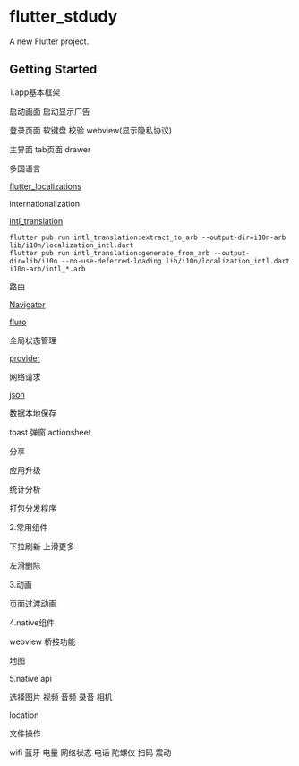 # flutter_stdudy

A new Flutter project.

## Getting Started

1.app基本框架

启动画面 启动显示广告

登录页面 软键盘 校验 webview(显示隐私协议)

主界面 tab页面 drawer

多国语言

[flutter_localizations](https://flutter.dev/docs/development/accessibility-and-localization/internationalization)

internationalization

[intl_translation](https://pub.dev/packages/intl_translation)

```shell
flutter pub run intl_translation:extract_to_arb --output-dir=i10n-arb lib/i10n/localization_intl.dart
flutter pub run intl_translation:generate_from_arb --output-dir=lib/i10n --no-use-deferred-loading lib/i10n/localization_intl.dart i10n-arb/intl_*.arb
```

路由

[Navigator](https://flutter.dev/docs/development/ui/navigation)

[fluro](https://pub.dev/packages/fluro)

全局状态管理

[provider](https://flutter.dev/docs/development/data-and-backend/state-mgmt/simple)

网络请求

[json](https://flutter.dev/docs/development/data-and-backend/json)

数据本地保存

toast 弹窗 actionsheet

分享

应用升级

统计分析

打包分发程序


2.常用组件

下拉刷新 上滑更多

左滑删除

3.动画

页面过渡动画

4.native组件

webview 桥接功能

地图

5.native api

选择图片 视频 音频 录音 相机

location

文件操作

wifi 蓝牙 电量 网络状态 电话 陀螺仪 扫码 震动
